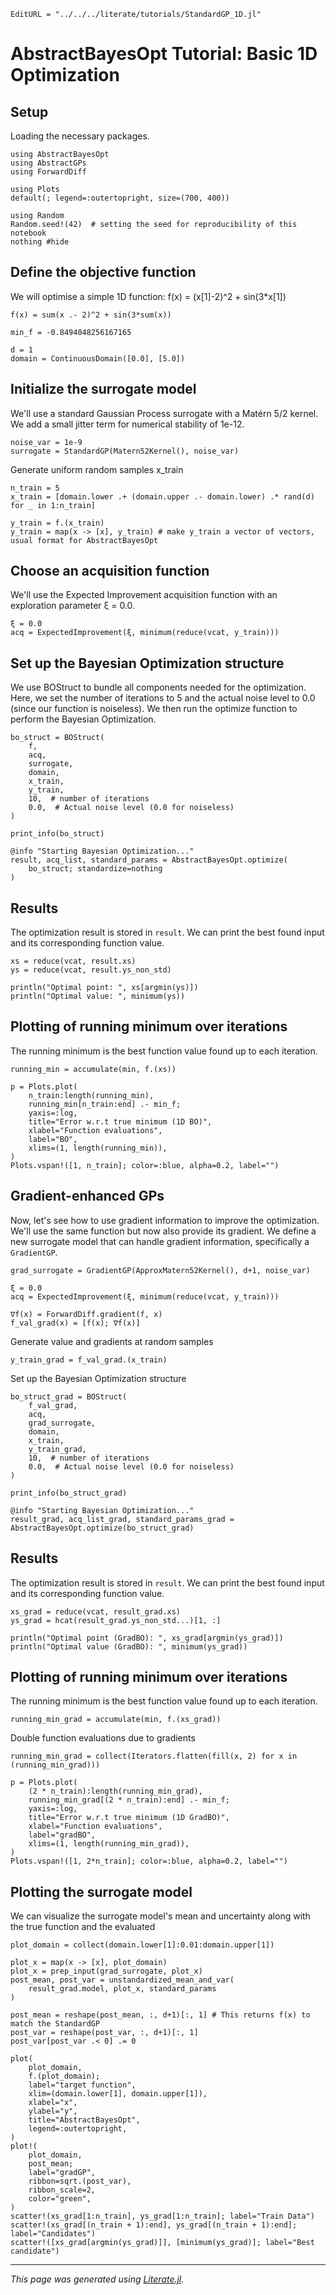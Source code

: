 ```@meta
EditURL = "../../../literate/tutorials/StandardGP_1D.jl"
```

# AbstractBayesOpt Tutorial: Basic 1D Optimization

## Setup

Loading the necessary packages.

````@example StandardGP_1D
using AbstractBayesOpt
using AbstractGPs
using ForwardDiff

using Plots
default(; legend=:outertopright, size=(700, 400))

using Random
Random.seed!(42)  # setting the seed for reproducibility of this notebook
nothing #hide
````

## Define the objective function
We will optimise a simple 1D function: f(x) = (x[1]-2)^2 + sin(3*x[1])

````@example StandardGP_1D
f(x) = sum(x .- 2)^2 + sin(3*sum(x))

min_f = -0.8494048256167165

d = 1
domain = ContinuousDomain([0.0], [5.0])
````

## Initialize the surrogate model
We'll use a standard Gaussian Process surrogate with a Matérn 5/2 kernel. We add a small jitter term for numerical stability of 1e-12.

````@example StandardGP_1D
noise_var = 1e-9
surrogate = StandardGP(Matern52Kernel(), noise_var)
````

Generate uniform random samples x_train

````@example StandardGP_1D
n_train = 5
x_train = [domain.lower .+ (domain.upper .- domain.lower) .* rand(d) for _ in 1:n_train]

y_train = f.(x_train)
y_train = map(x -> [x], y_train) # make y_train a vector of vectors, usual format for AbstractBayesOpt
````

## Choose an acquisition function
We'll use the Expected Improvement acquisition function with an exploration parameter ξ = 0.0.

````@example StandardGP_1D
ξ = 0.0
acq = ExpectedImprovement(ξ, minimum(reduce(vcat, y_train)))
````

## Set up the Bayesian Optimization structure
We use BOStruct to bundle all components needed for the optimization. Here, we set the number of iterations to 5 and the actual noise level to 0.0 (since our function is noiseless).
We then run the optimize function to perform the Bayesian Optimization.

````@example StandardGP_1D
bo_struct = BOStruct(
    f,
    acq,
    surrogate,
    domain,
    x_train,
    y_train,
    10,  # number of iterations
    0.0,  # Actual noise level (0.0 for noiseless)
)

print_info(bo_struct)

@info "Starting Bayesian Optimization..."
result, acq_list, standard_params = AbstractBayesOpt.optimize(
    bo_struct; standardize=nothing
)
````

## Results
The optimization result is stored in `result`. We can print the best found input and its corresponding function value.

````@example StandardGP_1D
xs = reduce(vcat, result.xs)
ys = reduce(vcat, result.ys_non_std)

println("Optimal point: ", xs[argmin(ys)])
println("Optimal value: ", minimum(ys))
````

## Plotting of running minimum over iterations
The running minimum is the best function value found up to each iteration.

````@example StandardGP_1D
running_min = accumulate(min, f.(xs))

p = Plots.plot(
    n_train:length(running_min),
    running_min[n_train:end] .- min_f;
    yaxis=:log,
    title="Error w.r.t true minimum (1D BO)",
    xlabel="Function evaluations",
    label="BO",
    xlims=(1, length(running_min)),
)
Plots.vspan!([1, n_train]; color=:blue, alpha=0.2, label="")
````

## Gradient-enhanced GPs
Now, let's see how to use gradient information to improve the optimization. We'll use the same function but now also provide its gradient.
We define a new surrogate model that can handle gradient information, specifically a `GradientGP`.

````@example StandardGP_1D
grad_surrogate = GradientGP(ApproxMatern52Kernel(), d+1, noise_var)

ξ = 0.0
acq = ExpectedImprovement(ξ, minimum(reduce(vcat, y_train)))

∇f(x) = ForwardDiff.gradient(f, x)
f_val_grad(x) = [f(x); ∇f(x)]
````

Generate value and gradients at random samples

````@example StandardGP_1D
y_train_grad = f_val_grad.(x_train)
````

Set up the Bayesian Optimization structure

````@example StandardGP_1D
bo_struct_grad = BOStruct(
    f_val_grad,
    acq,
    grad_surrogate,
    domain,
    x_train,
    y_train_grad,
    10,  # number of iterations
    0.0,  # Actual noise level (0.0 for noiseless)
)

print_info(bo_struct_grad)

@info "Starting Bayesian Optimization..."
result_grad, acq_list_grad, standard_params_grad = AbstractBayesOpt.optimize(bo_struct_grad)
````

## Results
The optimization result is stored in `result`. We can print the best found input and its corresponding function value.

````@example StandardGP_1D
xs_grad = reduce(vcat, result_grad.xs)
ys_grad = hcat(result_grad.ys_non_std...)[1, :]

println("Optimal point (GradBO): ", xs_grad[argmin(ys_grad)])
println("Optimal value (GradBO): ", minimum(ys_grad))
````

## Plotting of running minimum over iterations
The running minimum is the best function value found up to each iteration.

````@example StandardGP_1D
running_min_grad = accumulate(min, f.(xs_grad))
````

Double function evaluations due to gradients

````@example StandardGP_1D
running_min_grad = collect(Iterators.flatten(fill(x, 2) for x in (running_min_grad)))

p = Plots.plot(
    (2 * n_train):length(running_min_grad),
    running_min_grad[(2 * n_train):end] .- min_f;
    yaxis=:log,
    title="Error w.r.t true minimum (1D GradBO)",
    xlabel="Function evaluations",
    label="gradBO",
    xlims=(1, length(running_min_grad)),
)
Plots.vspan!([1, 2*n_train]; color=:blue, alpha=0.2, label="")
````

## Plotting the surrogate model
We can visualize the surrogate model's mean and uncertainty along with the true function and the evaluated

````@example StandardGP_1D
plot_domain = collect(domain.lower[1]:0.01:domain.upper[1])

plot_x = map(x -> [x], plot_domain)
plot_x = prep_input(grad_surrogate, plot_x)
post_mean, post_var = unstandardized_mean_and_var(
    result_grad.model, plot_x, standard_params
)

post_mean = reshape(post_mean, :, d+1)[:, 1] # This returns f(x) to match the StandardGP
post_var = reshape(post_var, :, d+1)[:, 1]
post_var[post_var .< 0] .= 0

plot(
    plot_domain,
    f.(plot_domain);
    label="target function",
    xlim=(domain.lower[1], domain.upper[1]),
    xlabel="x",
    ylabel="y",
    title="AbstractBayesOpt",
    legend=:outertopright,
)
plot!(
    plot_domain,
    post_mean;
    label="gradGP",
    ribbon=sqrt.(post_var),
    ribbon_scale=2,
    color="green",
)
scatter!(xs_grad[1:n_train], ys_grad[1:n_train]; label="Train Data")
scatter!(xs_grad[(n_train + 1):end], ys_grad[(n_train + 1):end]; label="Candidates")
scatter!([xs_grad[argmin(ys_grad)]], [minimum(ys_grad)]; label="Best candidate")
````

---

*This page was generated using [Literate.jl](https://github.com/fredrikekre/Literate.jl).*

